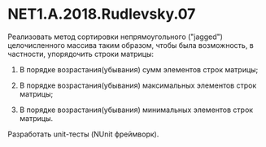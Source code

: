 # NET1.A.2018.Rudlevsky.07

Реализовать метод сортировки непрямоугольного ("jagged") целочисленного массива таким образом, чтобы была возможность, в частности, упорядочить строки матрицы:

1. В порядке возрастания(убывания) сумм элементов строк матрицы;

2. В порядке возрастания(убывания) максимальных элементов строк матрицы;

3. В порядке возрастания(убывания) минимальных элементов строк матрицы.

Разработать unit-тесты (NUnit фреймворк).